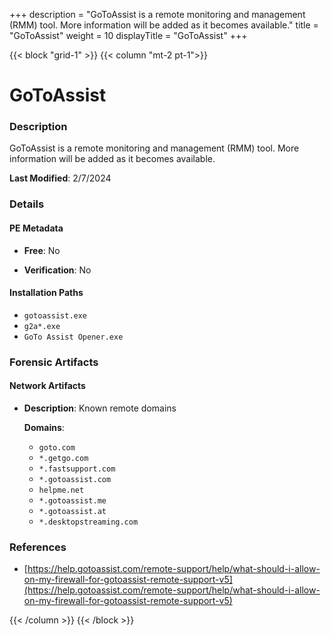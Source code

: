 +++
description = "GoToAssist is a remote monitoring and management (RMM) tool. More information will be added as it becomes available."
title = "GoToAssist"
weight = 10
displayTitle = "GoToAssist"
+++


{{< block "grid-1" >}}
{{< column "mt-2 pt-1">}}

# GoToAssist


### Description

GoToAssist is a remote monitoring and management (RMM) tool. More information will be added as it becomes available.



**Last Modified**: 2/7/2024

### Details


#### PE Metadata


- **Free**: No

- **Verification**: No




#### Installation Paths
- `gotoassist.exe`
- `g2a*.exe`
- `GoTo Assist Opener.exe`

### Forensic Artifacts




#### Network Artifacts

- **Description**: Known remote domains

  **Domains**:
    - `goto.com`
    - `*.getgo.com`
    - `*.fastsupport.com`
    - `*.gotoassist.com`
    - `helpme.net`
    - `*.gotoassist.me`
    - `*.gotoassist.at`
    - `*.desktopstreaming.com`





### References
- [https://help.gotoassist.com/remote-support/help/what-should-i-allow-on-my-firewall-for-gotoassist-remote-support-v5](https://help.gotoassist.com/remote-support/help/what-should-i-allow-on-my-firewall-for-gotoassist-remote-support-v5)



{{< /column >}}
{{< /block >}}
